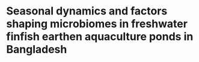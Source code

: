 # Seasonal dynamics and factors shaping microbiomes in freshwater finfish earthen aquaculture ponds in Bangladesh
